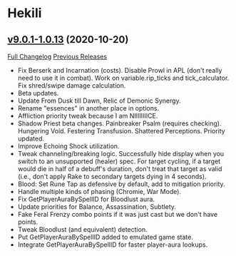 # Hekili

## [v9.0.1-1.0.13](https://github.com/Hekili/hekili/tree/v9.0.1-1.0.13) (2020-10-20)
[Full Changelog](https://github.com/Hekili/hekili/compare/v9.0.1-1.0.12...v9.0.1-1.0.13) [Previous Releases](https://github.com/Hekili/hekili/releases)

- Fix Berserk and Incarnation (costs).  Disable Prowl in APL (don't really need to use it in combat).  Work on variable.rip\_ticks and tick\_calculator.  Fix shred/swipe damage calculation.  
- Beta updates.  
- Update From Dusk till Dawn, Relic of Demonic Synergy.  
- Rename "essences" in another place in options.  
- Affliction priority tweak because I am NIIIIIIIICE.  
- Shadow Priest beta changes.  Painbreaker Psalm (requires checking).  Hungering Void.  Festering Transfusion.  Shattered Perceptions.  Priority updated.  
- Improve Echoing Shock utilization.  
- Tweak channeling/breaking logic.  Successfully hide display when you switch to an unsupported (healer) spec.  For target cycling, if a target would die in half of a debuff's duration, don't treat that target as valid (i.e., don't apply Rake to secondary targets dying in 4 seconds).  
- Blood:  Set Rune Tap as defensive by default, add to mitigation priority.  
- Handle multiple kinds of phasing (Chromie, War Mode).  
- Fix GetPlayerAuraBySpellID for Bloodlust aura.  
- Update priorities for Balance, Assassination, Subtlety.  
- Fake Feral Frenzy combo points if it was just cast but we don't have points.  
- Tweak Bloodlust (and equivalent) detection.  
- Put GetPlayerAuraBySpellID added to emulated game state.  
- Integrate GetPlayerAuraBySpellID for faster player-aura lookups.  
